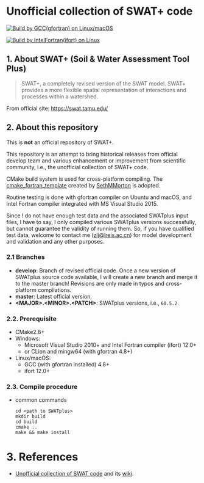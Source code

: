 # Unofficial collection of SWAT+ code

[![Build by GCC(gfortran) on Linux/macOS](https://github.com/WatershedModels/SWATplus/actions/workflows/cmake_build_gcc.yml/badge.svg)](https://github.com/WatershedModels/SWATplus/actions/workflows/cmake_build_gcc.yml)

[![Build by IntelFortran(ifort) on Linux](https://github.com/WatershedModels/SWATplus/actions/workflows/cmake_build_ifort.yml/badge.svg)](https://github.com/WatershedModels/SWATplus/actions/workflows/cmake_build_ifort.yml)

## 1. About SWAT+ (Soil & Water Assessment Tool Plus)

> SWAT+, a completely revised version of the SWAT model. SWAT+ provides a more flexible spatial representation of interactions and processes within a watershed.

From official site: https://swat.tamu.edu/

## 2. About this repository

This is **not** an official repository of SWAT+.

This repository is an attempt to bring historical releases from official develop team and various enhancement or improvement from scientific community, i.e., the unofficial collection of SWAT+ code. 

CMake build system is used for cross-platform compiling. The [cmake_fortran_template](https://github.com/SethMMorton/cmake_fortran_template) created by [SethMMorton](https://github.com/SethMMorton) is adopted.

Routine testing is done with gfortran compiler on Ubuntu and macOS, and Intel Fortran compiler integrated with MS Visual Studio 2015.

Since I do not have enough test data and the associated SWATplus input files, I have to say, I only compiled various SWATplus versions successfully, but cannot guarantee the validity of running them. So, if you have qualified test data, welcome to contact me (zlj@lreis.ac.cn) for model development and validation and any other purposes.

### 2.1 Branches
+ **develop**: Branch of revised official code. Once a new version of SWATplus source code available, I will create a new branch and merge it to the master branch! Revisions are only made in typos and cross-platform compilations.
+ **master**: Latest official version.
+ **\<MAJOR\>.\<MINOR\>.\<PATCH\>**: SWATplus versions, i.e., `60.5.2`.

### 2.2. Prerequisite

+ CMake2.8+
+ Windows:
  + Microsoft Visual Studio 2010+ and Intel Fortran compiler (ifort) 12.0+
  + or CLion and mingw64 (with gfortran 4.8+)
+ Linux/macOS:
  + GCC (with gfortran installed) 4.8+
  + ifort 12.0+

### 2.3. Compile procedure

+ common commands

  ```shell
  cd <path to SWATplus>
  mkdir build
  cd build
  cmake ..
  make && make install
  ```

# 3. References
+ [Unofficial collection of SWAT code](https://github.com/WatershedModels/SWAT) and 
its [wiki](https://github.com/WatershedModels/SWAT/wiki).
